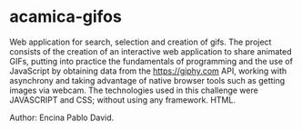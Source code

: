 # acamica-gifos
Web application for search, selection and creation of gifs.
The project consists of the creation of an interactive web application to share animated GIFs, putting into practice the fundamentals of programming and the use of JavaScript by obtaining data from the https://giphy.com API, working with asynchrony and taking advantage of native browser tools such as getting images via webcam.
The technologies used in this challenge were JAVASCRIPT and CSS; without using any framework. HTML.

Author: Encina Pablo David.
